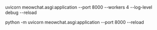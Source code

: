 uvicorn meowchat.asgi:application --port 8000 --workers 4 --log-level debug --reload


python -m uvicorn meowchat.asgi:application --port 8000 --reload